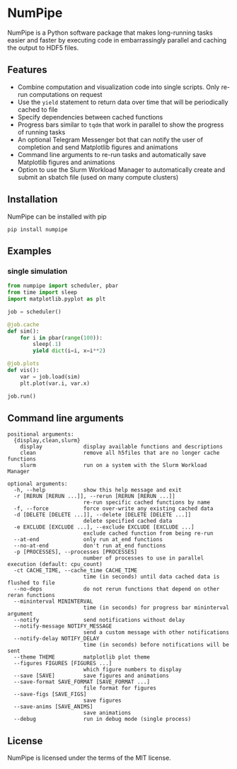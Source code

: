 # NumPipe
NumPipe is a Python software package that makes long-running tasks easier and faster by executing code in embarrassingly parallel and caching the output to HDF5 files.

## Features
* Combine computation and visualization code into single scripts. Only re-run computations on request
* Use the `yield` statement to return data over time that will be periodically cached to file
* Specify dependencies between cached functions
* Progress bars similar to `tqdm` that work in parallel to show the progress of running tasks
* An optional Telegram Messenger bot that can notify the user of completion and send Matplotlib figures and animations
* Command line arguments to re-run tasks and automatically save Matplotlib figures and animations
* Option to use the Slurm Workload Manager to automatically create and submit an sbatch file (used on many compute clusters)

## Installation
NumPipe can be installed with pip
```shell
pip install numpipe
```

## Examples

### single simulation
```python
from numpipe import scheduler, pbar
from time import sleep
import matplotlib.pyplot as plt

job = scheduler()

@job.cache
def sim():
    for i in pbar(range(100)):
        sleep(.1)
        yield dict(i=i, x=i**2)

@job.plots
def vis():
    var = job.load(sim)
    plt.plot(var.i, var.x)

job.run()
```

## Command line arguments
```
positional arguments:
  {display,clean,slurm}
    display             display available functions and descriptions
    clean               remove all h5files that are no longer cache functions
    slurm               run on a system with the Slurm Workload Manager

optional arguments:
  -h, --help            show this help message and exit
  -r [RERUN [RERUN ...]], --rerun [RERUN [RERUN ...]]
                        re-run specific cached functions by name
  -f, --force           force over-write any existing cached data
  -d [DELETE [DELETE ...]], --delete [DELETE [DELETE ...]]
                        delete specified cached data
  -e EXCLUDE [EXCLUDE ...], --exclude EXCLUDE [EXCLUDE ...]
                        exclude cached function from being re-run
  --at-end              only run at_end functions
  --no-at-end           don't run at_end functions
  -p [PROCESSES], --processes [PROCESSES]
                        number of processes to use in parallel execution (default: cpu_count)
  -ct CACHE_TIME, --cache_time CACHE_TIME
                        time (in seconds) until data cached data is flushed to file
  --no-deps             do not rerun functions that depend on other reran functions
  --mininterval MININTERVAL
                        time (in seconds) for progress bar mininterval argument
  --notify              send notifications without delay
  --notify-message NOTIFY_MESSAGE
                        send a custom message with other notifications
  --notify-delay NOTIFY_DELAY
                        time (in seconds) before notifications will be sent
  --theme THEME         matplotlib plot theme
  --figures FIGURES [FIGURES ...]
                        which figure numbers to display
  --save [SAVE]         save figures and animations
  --save-format SAVE_FORMAT [SAVE_FORMAT ...]
                        file format for figures
  --save-figs [SAVE_FIGS]
                        save figures
  --save-anims [SAVE_ANIMS]
                        save animations
  --debug               run in debug mode (single process)
```

## License
NumPipe is licensed under the terms of the MIT license.
